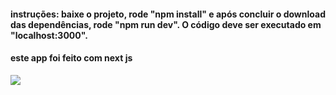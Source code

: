

#### instruções: baixe o projeto, rode "npm install" e após concluir o download das dependências, rode "npm run dev". O código deve ser executado em "localhost:3000".

#### este app foi feito com next js

<img src="[https://raw.githubusercontent.com/herbertizidro/movie-info-app/develop/src/components/images/movie-info-min.png](https://raw.githubusercontent.com/herbertizidro/frontend-challenge/main/screenshot.PNG)">

